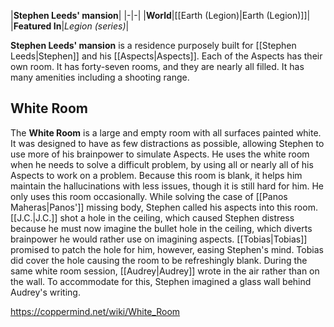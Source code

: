 |**Stephen Leeds' mansion**|
|-|-|
|**World**|[[Earth (Legion)\|Earth (Legion)]]|
|**Featured In**|*Legion (series)*|

**Stephen Leeds' mansion** is a residence purposely built for [[Stephen Leeds\|Stephen]] and his [[Aspects\|Aspects]].
Each of the Aspects has their own room. It has forty-seven rooms, and they are nearly all filled. It has many amenities including a shooting range.

## White Room
The **White Room** is a large and empty room with all surfaces painted white. It was designed to have as few distractions as possible, allowing Stephen to use more of his brainpower to simulate Aspects. He uses the white room when he needs to solve a difficult problem, by using all or nearly all of his Aspects to work on a problem. Because this room is blank, it helps him maintain the hallucinations with less issues, though it is still hard for him. He only uses this room occasionally.
While solving the case of [[Panos Maheras\|Panos']] missing body, Stephen called his aspects into this room. [[J.C.\|J.C.]] shot a hole in the ceiling, which caused Stephen distress because he must now imagine the bullet hole in the ceiling, which diverts brainpower he would rather use on imagining aspects. [[Tobias\|Tobias]] promised to patch the hole for him, however, easing Stephen's mind. Tobias did cover the hole causing the room to be refreshingly blank. During the same white room session, [[Audrey\|Audrey]] wrote in the air rather than on the wall. To accommodate for this, Stephen imagined a glass wall behind Audrey's writing.



https://coppermind.net/wiki/White_Room